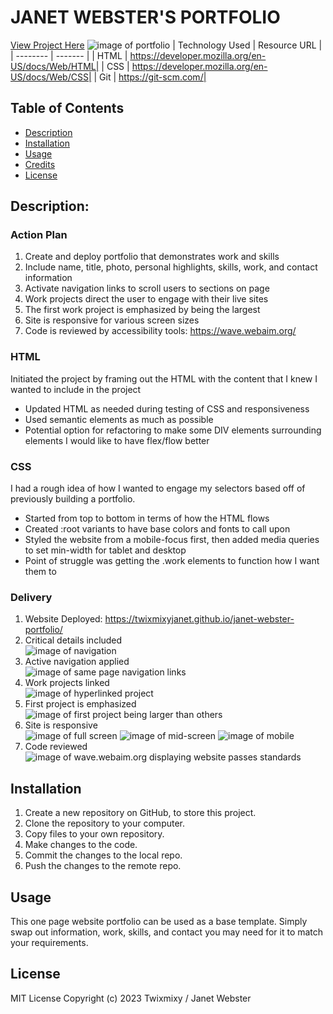 # JANET WEBSTER'S PORTFOLIO
[View Project Here](https://twixmixyjanet.github.io/janet-webster-portfolio/ "Janet Webster's Portfolio")
![image of portfolio](assets/img/projectimage.png "image of Janet Webster's Portfolio - mobile view")
| Technology Used    | Resource URL |
| --------  | ------- |
| HTML      | https://developer.mozilla.org/en-US/docs/Web/HTML|
| CSS       | https://developer.mozilla.org/en-US/docs/Web/CSS|
| Git       | https://git-scm.com/|

## Table of Contents

* [Description](#description)
* [Installation](#installation)
* [Usage](#usage)
* [Credits](#credits)
* [License](#license)

## Description:

### Action Plan
1. Create and deploy portfolio that demonstrates work and skills
2. Include name, title, photo, personal highlights, skills, work, and contact information
3. Activate navigation links to scroll users to sections on page
4. Work projects direct the user to engage with their live sites
5. The first work project is emphasized by being the largest
6. Site is responsive for various screen sizes
7. Code is reviewed by accessibility tools: https://wave.webaim.org/

### HTML
Initiated the project by framing out the HTML with the content that I knew I wanted to include in the project
* Updated HTML as needed during testing of CSS and responsiveness
* Used semantic elements as much as possible
* Potential option for refactoring to make some DIV elements surrounding elements I would like to have flex/flow better

### CSS
I had a rough idea of how I wanted to engage my selectors based off of previously building a portfolio.
* Started from top to bottom in terms of how the HTML flows
* Created :root variants to have base colors and fonts to call upon
* Styled the website from a mobile-focus first, then added media queries to set min-width for tablet and desktop
* Point of struggle was getting the .work elements to function how I want them to

### Delivery
1. Website Deployed: https://twixmixyjanet.github.io/janet-webster-portfolio/
2. Critical details included<br />
![image of navigation](assets/img/requirement1.png "2. Critical details included")
3. Active navigation applied<br />
![image of same page navigation links](assets/img/requirement2.png "3. Active navigation applied")
4. Work projects linked<br />
![image of hyperlinked project](assets/img/requirement3.png "4. Work projects linked")
5. First project is emphasized<br />
![image of first project being larger than others](assets/img/requirement4.png "5. First project is emphasized")
6. Site is responsive<br />
![image of full screen](assets/img/requirement5a.png "6. Site is responsive")
![image of mid-screen](assets/img/requirement5b.png "6. Site is responsive")
![image of mobile](assets/img/requirement5c.png "6. Site is responsive")
7. Code reviewed<br />
![image of wave.webaim.org displaying website passes standards](assets/img/acessibility-test.png)

## Installation

1. Create a new repository on GitHub, to store this project.
2. Clone the repository to your computer.
3. Copy files to your own repository.
4. Make changes to the code.
5. Commit the changes to the local repo.
6. Push the changes to the remote repo.

## Usage

This one page website portfolio can be used as a base template. Simply swap out information, work, skills, and contact you may need for it to match your requirements.

## License

MIT License
Copyright (c) 2023 Twixmixy / Janet Webster